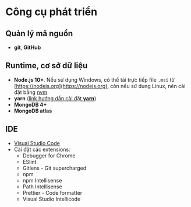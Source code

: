 # Công cụ phát triển

## Quản lý mã nguồn

* **git**, **GitHub**

## Runtime, cơ sở dữ liệu

* **Node.js 10+**. Nếu sử dụng Windows, có thể tải trực tiếp file `.msi` từ [https://nodejs.org](https://nodejs.org), còn nếu sử dụng Linux, nên cài đặt bằng [nvm](https://github.com/nvm-sh/nvm)
* **yarn** ([link hướng dẫn cài đặt **yarn**](https://yarnpkg.com/en/docs/install))
* **MongoDB 4+**
* **MongoDB atlas**

## IDE

* [Visual Studio Code](https://code.visualstudio.com)
* Cài đặt các extensions:
    * Debugger for Chrome
    * ESlint
    * Gitlens - Git supercharged
    * npm
    * npm Intellisense
    * Path Intellisense
    * Prettier - Code formatter
    * Visual Studio Intellicode

